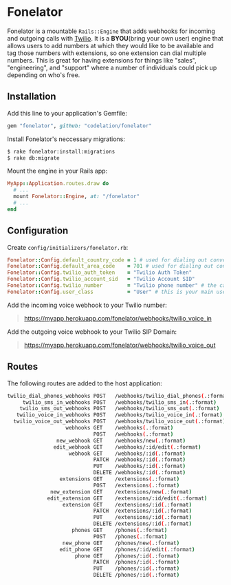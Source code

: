 # Fonelator

Fonelator is a mountable `Rails::Engine` that adds webhooks for 
incoming and outgoing calls with [Twilio](https://www.twilio.com). It is a **BYOU**(bring your own user) engine that allows users to add numbers at which they would like to be available and tag those numbers with extensions, so one extension can dial multiple numbers. This is great for having extensions for things like "sales", "engineering", and "support" where a number of individuals could pick up depending on who's free.

## Installation

Add this line to your application's Gemfile:

```ruby
gem "fonelator", github: "codelation/fonelator"
```

Install Fonelator's neccessary migrations:

```bash
$ rake fonelator:install:migrations
$ rake db:migrate
```

Mount the engine in your Rails app:

```ruby
MyApp::Application.routes.draw do
  # ...
  mount Fonelator::Engine, at: "/fonelator"
  # ...
end
```

## Configuration

Create `config/initializers/fonelator.rb`:

```ruby
Fonelator::Config.default_country_code = 1 # used for dialing out convenience
Fonelator::Config.default_area_code    = 701 # used for dialing out convenience
Fonelator::Config.twilio_auth_token    = "Twilio Auth Token"
Fonelator::Config.twilio_account_sid   = "Twilio Account SID"
Fonelator::Config.twilio_number        = "Twilio phone number" # the caller id number for outgoing calls
Fonelator::Config.user_class           = "User" # this is your main user model
```

Add the incoming voice webhook to your Twilio number:

> https://myapp.herokuapp.com/fonelator/webhooks/twilio_voice_in

Add the outgoing voice webhook to your Twilio SIP Domain:

> https://myapp.herokuapp.com/fonelator/webhooks/twilio_voice_out

## Routes

The following routes are added to the host application:

```bash
twilio_dial_phones_webhooks POST   /webhooks/twilio_dial_phones(.:format) fonelator/webhooks#twilio_dial_phones
     twilio_sms_in_webhooks POST   /webhooks/twilio_sms_in(.:format)      fonelator/webhooks#twilio_sms_in
    twilio_sms_out_webhooks POST   /webhooks/twilio_sms_out(.:format)     fonelator/webhooks#twilio_sms_out
   twilio_voice_in_webhooks POST   /webhooks/twilio_voice_in(.:format)    fonelator/webhooks#twilio_voice_in
  twilio_voice_out_webhooks POST   /webhooks/twilio_voice_out(.:format)   fonelator/webhooks#twilio_voice_out
                   webhooks GET    /webhooks(.:format)                    fonelator/webhooks#index
                            POST   /webhooks(.:format)                    fonelator/webhooks#create
                new_webhook GET    /webhooks/new(.:format)                fonelator/webhooks#new
               edit_webhook GET    /webhooks/:id/edit(.:format)           fonelator/webhooks#edit
                    webhook GET    /webhooks/:id(.:format)                fonelator/webhooks#show
                            PATCH  /webhooks/:id(.:format)                fonelator/webhooks#update
                            PUT    /webhooks/:id(.:format)                fonelator/webhooks#update
                            DELETE /webhooks/:id(.:format)                fonelator/webhooks#destroy
                 extensions GET    /extensions(.:format)                  fonelator/extensions#index
                            POST   /extensions(.:format)                  fonelator/extensions#create
              new_extension GET    /extensions/new(.:format)              fonelator/extensions#new
             edit_extension GET    /extensions/:id/edit(.:format)         fonelator/extensions#edit
                  extension GET    /extensions/:id(.:format)              fonelator/extensions#show
                            PATCH  /extensions/:id(.:format)              fonelator/extensions#update
                            PUT    /extensions/:id(.:format)              fonelator/extensions#update
                            DELETE /extensions/:id(.:format)              fonelator/extensions#destroy
                     phones GET    /phones(.:format)                      fonelator/phones#index
                            POST   /phones(.:format)                      fonelator/phones#create
                  new_phone GET    /phones/new(.:format)                  fonelator/phones#new
                 edit_phone GET    /phones/:id/edit(.:format)             fonelator/phones#edit
                      phone GET    /phones/:id(.:format)                  fonelator/phones#show
                            PATCH  /phones/:id(.:format)                  fonelator/phones#update
                            PUT    /phones/:id(.:format)                  fonelator/phones#update
                            DELETE /phones/:id(.:format)                  fonelator/phones#destroy
```
